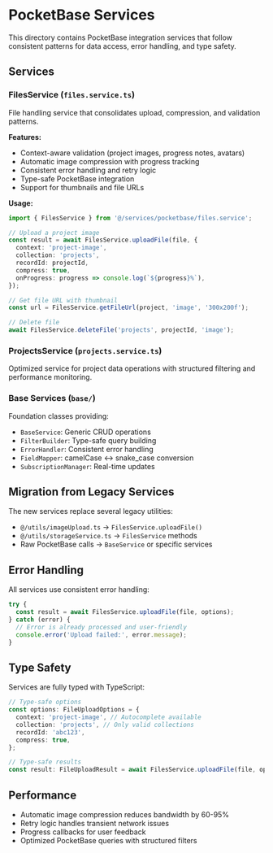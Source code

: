 # PocketBase Services

This directory contains PocketBase integration services that follow consistent patterns for data access, error handling, and type safety.

## Services

### FilesService (`files.service.ts`)

File handling service that consolidates upload, compression, and validation patterns.

**Features:**

- Context-aware validation (project images, progress notes, avatars)
- Automatic image compression with progress tracking
- Consistent error handling and retry logic
- Type-safe PocketBase integration
- Support for thumbnails and file URLs

**Usage:**

```typescript
import { FilesService } from '@/services/pocketbase/files.service';

// Upload a project image
const result = await FilesService.uploadFile(file, {
  context: 'project-image',
  collection: 'projects',
  recordId: projectId,
  compress: true,
  onProgress: progress => console.log(`${progress}%`),
});

// Get file URL with thumbnail
const url = FilesService.getFileUrl(project, 'image', '300x200f');

// Delete file
await FilesService.deleteFile('projects', projectId, 'image');
```

### ProjectsService (`projects.service.ts`)

Optimized service for project data operations with structured filtering and performance monitoring.

### Base Services (`base/`)

Foundation classes providing:

- `BaseService`: Generic CRUD operations
- `FilterBuilder`: Type-safe query building
- `ErrorHandler`: Consistent error handling
- `FieldMapper`: camelCase ↔ snake_case conversion
- `SubscriptionManager`: Real-time updates

## Migration from Legacy Services

The new services replace several legacy utilities:

- `@/utils/imageUpload.ts` → `FilesService.uploadFile()`
- `@/utils/storageService.ts` → `FilesService` methods
- Raw PocketBase calls → `BaseService` or specific services

## Error Handling

All services use consistent error handling:

```typescript
try {
  const result = await FilesService.uploadFile(file, options);
} catch (error) {
  // Error is already processed and user-friendly
  console.error('Upload failed:', error.message);
}
```

## Type Safety

Services are fully typed with TypeScript:

```typescript
// Type-safe options
const options: FileUploadOptions = {
  context: 'project-image', // Autocomplete available
  collection: 'projects', // Only valid collections
  recordId: 'abc123',
  compress: true,
};

// Type-safe results
const result: FileUploadResult = await FilesService.uploadFile(file, options);
```

## Performance

- Automatic image compression reduces bandwidth by 60-95%
- Retry logic handles transient network issues
- Progress callbacks for user feedback
- Optimized PocketBase queries with structured filters
